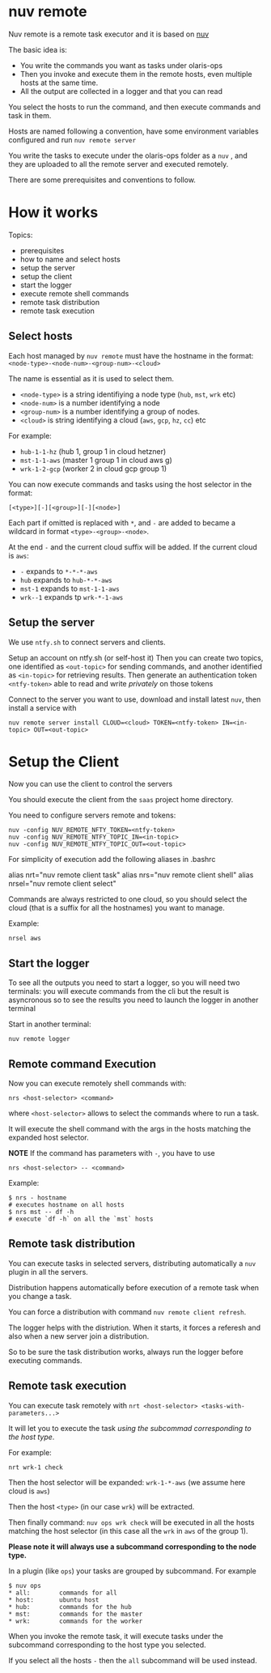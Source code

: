 # nuv remote

Nuv remote is a remote task executor and it is based on [nuv](https://github.com/nuvolaris/nuv)

The basic idea is:

- You write the commands you want as tasks under olaris-ops
- Then you invoke and execute them in the remote hosts, even multiple hosts at the same time.
- All the output are collected in a logger and that you can read

You select the hosts to run the command, and then execute commands and task in them.

Hosts are named following a convention, have some environment variables configured and run `nuv remote server`

You write the tasks to execute under the olaris-ops folder as a `nuv` , and they are uploaded to all the remote server and executed remotely.

There are some prerequisites and conventions to follow.

# How it works

Topics:

- prerequisites
- how to name and select hosts
- setup the server
- setup the client
- start the logger
- execute remote shell commands
- remote task distribution
- remote task execution

## Select hosts

Each host managed by `nuv remote` must have the hostname in the format: `<node-type>-<node-num>-<group-num>-<cloud>`

The name is essential as it is used to select them.

- `<node-type>` is a string identifiying a node type (`hub`, `mst`, `wrk` etc)
- `<node-num>` is a number identifying a node 
- `<group-num>` is a number identifying a group of nodes.
- `<cloud>` is string identifying a cloud (`aws`, `gcp`, `hz`, `cc`) etc

For example:  

- `hub-1-1-hz` (hub 1, group 1 in cloud hetzner) 
- `mst-1-1-aws` (master 1 group 1 in cloud aws g) 
- `wrk-1-2-gcp` (worker 2 in cloud gcp group 1)

You can now execute commands and tasks using the host selector in the format:

`[<type>][-][<group>][-][<node>]`

Each part if omitted is replaced with `*`, and `-` are added to became a wildcard in format `<type>-<group>-<node>`.

At the end `-` and the current cloud suffix will be added. If the current cloud is `aws`:

- `-` expands to `*-*-*-aws`
- `hub`  expands to `hub-*-*-aws`
- `mst-1` expands to `mst-1-1-aws`
- `wrk--1` expands tp `wrk-*-1-aws`

## Setup the server 

We use `ntfy.sh` to connect servers and clients.

Setup an account on ntfy.sh (or self-host it) Then you can create two topics, one identified as `<out-topic>` for sending commands, and another identified as `<in-topic>` for retrieving results.  Then generate an authentication token `<ntfy-token>` able to read and write *privately* on those tokens

Connect to the server you want to use, download and install latest `nuv`,
then install a service with

```
nuv remote server install CLOUD=<cloud> TOKEN=<ntfy-token> IN=<in-topic> OUT=<out-topic>
```

# Setup the Client

Now you can use the client to control the servers

You should execute the client from the `saas` project home directory.

You need to configure servers remote and tokens:

```
nuv -config NUV_REMOTE_NFTY_TOKEN=<ntfy-token>
nuv -config NUV_REMOTE_NTFY_TOPIC_IN=<in-topic>
nuv -config NUV_REMOTE_NTFY_TOPIC_OUT=<out-topic>
```

For simplicity of execution add the following aliases in .bashrc

alias nrt="nuv remote client task"
alias nrs="nuv remote client shell"
alias nrsel="nuv remote client select"

Commands are always restricted to one cloud, so you should select the cloud (that is a suffix for all the hostnames) you want to manage. 

Example:

```
nrsel aws
```

## Start the logger

To see all the outputs you need to start a logger, so you will need two terminals: you will execute commands from the cli but the result is asyncronous so to see the results you need to launch the logger in another terminal 

Start in another terminal:

```
nuv remote logger
```

## Remote command Execution

Now you can execute remotely shell commands with:

`nrs <host-selector> <command>`

where `<host-selector>`  allows to select the commands where to run a task.

It will execute the shell command with the args in the hosts matching the expanded host selector.

**NOTE** If the command has parameters with `-`, you have to use

`nrs <host-selector> -- <command>`

Example:

```
$ nrs - hostname 
# executes hostname on all hosts
$ nrs mst -- df -h
# execute `df -h` on all the `mst` hosts
```

## Remote task distribution

You can execute tasks in selected servers, distributing automatically a `nuv` plugin in all the servers.

Distribution happens automatically before execution of a remote task when you change a task. 

You can force a distribution with command `nuv remote client refresh`.  

The logger helps with the distriution. When it starts, it forces a referesh and also when a new server join a distribution.

So to be sure the task distribution works, always run the logger before executing commands.

## Remote task execution

You can execute task remotely with `nrt <host-selector> <tasks-with-parameters...>`

It will let you to execute the task *using the subcommad corresponding to the host type*.

For example:

```
nrt wrk-1 check
```

Then the host selector will be expanded: `wrk-1-*-aws` (we assume here cloud is `aws`)

Then the host `<type>` (in our case `wrk`) will be extracted.

Then finally command: `nuv ops wrk check` will be executed in all the hosts matching the host selector (in this case all the `wrk` in `aws` of the group 1).

**Please note it will always use a subcommand corresponding to the node type.**

In a plugin (like `ops`) your tasks are grouped  by subcommand. For example

```
$ nuv ops
* all:        commands for all
* host:       ubuntu host
* hub:        commands for the hub
* mst:        commands for the master
* wrk:        commands for the worker
```

When you invoke the remote task, it will execute tasks under the subcommand corresponding to the host type you selected.

If you select all the hosts `-` then the `all` subcommand will be used instead.
